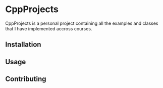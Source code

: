 # CppProjects

CppProjects is a personal project containing all the examples and classes that I have implemented accross courses.

## Installation


## Usage


## Contributing
